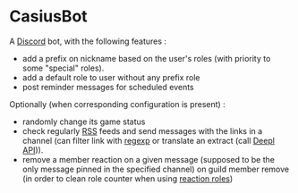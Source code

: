 # CasiusBot

A [Discord](https://discord.com/) bot, with the following features :
- add a prefix on nickname based on the user's roles (with priority to some "special" roles).
- add a default role to user without any prefix role
- post reminder messages for scheduled events

Optionally (when corresponding configuration is present) :
- randomly change its game status
- check regularly [RSS](https://www.rssboard.org/rss-specification) feeds and send messages with the links in a channel (can filter link with [regexp](https://en.wikipedia.org/wiki/Regular_expression) or translate an extract (call [Deepl API](https://www.deepl.com/))).
- remove a member reaction on a given message (supposed to be the only message pinned in the specified channel) on guild member remove (in order to clean role counter when using [reaction roles](https://docs.carl.gg/#/roles?id=reaction-roles))
